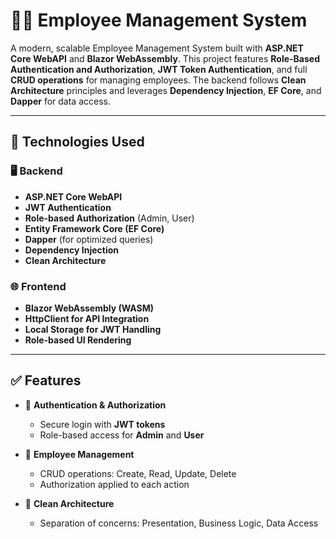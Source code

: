 # 👨‍💼 Employee Management System

A modern, scalable Employee Management System built with **ASP.NET Core WebAPI** and **Blazor WebAssembly**. This project features **Role-Based Authentication and Authorization**, **JWT Token Authentication**, and full **CRUD operations** for managing employees. The backend follows **Clean Architecture** principles and leverages **Dependency Injection**, **EF Core**, and **Dapper** for data access.

---

## 🔧 Technologies Used

### 🖥 Backend
- **ASP.NET Core WebAPI**
- **JWT Authentication**
- **Role-based Authorization** (Admin, User)
- **Entity Framework Core (EF Core)**
- **Dapper** (for optimized queries)
- **Dependency Injection**
- **Clean Architecture**

### 🌐 Frontend
- **Blazor WebAssembly (WASM)**
- **HttpClient for API Integration**
- **Local Storage for JWT Handling**
- **Role-based UI Rendering**

---

## ✅ Features

- 🔐 **Authentication & Authorization**
  - Secure login with **JWT tokens**
  - Role-based access for **Admin** and **User**
    
- 👥 **Employee Management**
  - CRUD operations: Create, Read, Update, Delete
  - Authorization applied to each action
 
- 🧱 **Clean Architecture**
  - Separation of concerns: Presentation, Business Logic, Data Access
